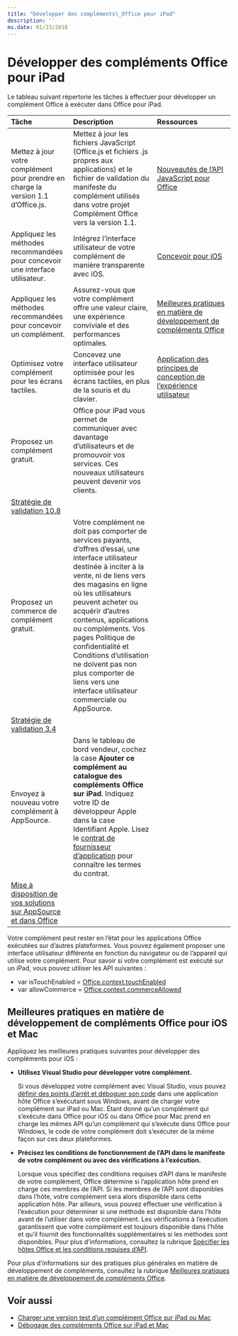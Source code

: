```yaml
---
title: "Développer des compléments\_Office pour iPad"
description: ''
ms.date: 01/23/2018
---
```



# <a name="develop-office-add-ins-for-the-ipad"></a>Développer des compléments Office pour iPad


Le tableau suivant répertorie les tâches à effectuer pour développer un complément Office à exécuter dans Office pour iPad.


|**Tâche**|**Description**|**Ressources**|
|:-----|:-----|:-----|
|Mettez à jour votre complément pour prendre en charge la version 1.1 d’Office.js.|Mettez à jour les fichiers JavaScript (Office.js et fichiers .js propres aux applications) et le fichier de validation du manifeste du complément utilisés dans votre projet Complément Office vers la version 1.1.|[Nouveautés de l’API JavaScript pour Office](https://dev.office.com/reference/add-ins/what's-changed-in-the-javascript-api-for-office)|
|Appliquez les méthodes recommandées pour concevoir une interface utilisateur.|Intégrez l’interface utilisateur de votre complément de manière transparente avec iOS.|[Concevoir pour iOS](https://developer.apple.com/library/ios/documentation/UserExperience/Conceptual/MobileHIG/)|
|Appliquez les méthodes recommandées pour concevoir un complément.|Assurez-vous que votre complément offre une valeur claire, une expérience conviviale et des performances optimales.|[Meilleures pratiques en matière de développement de compléments Office](../concepts/add-in-development-best-practices.md)|
|Optimisez votre complément pour les écrans tactiles.|Concevez une interface utilisateur optimisée pour les écrans tactiles, en plus de la souris et du clavier.|[Application des principes de conception de l’expérience utilisateur](../concepts/add-in-development-best-practices.md#apply-ux-design-principles)|
|Proposez un complément gratuit.|Office pour iPad vous permet de communiquer avec davantage d’utilisateurs et de promouvoir vos services. Ces nouveaux utilisateurs peuvent devenir vos clients.|
  [Stratégie de validation 10.8](https://docs.microsoft.com/fr-fr/office/dev/store/validation-policies#10-apps-and-add-ins-utilize-supported-capabilities)|
|Proposez un commerce de complément gratuit.|Votre complément ne doit pas comporter de services payants, d’offres d’essai, une interface utilisateur destinée à inciter à la vente, ni de liens vers des magasins en ligne où les utilisateurs peuvent acheter ou acquérir d’autres contenus, applications ou compléments. Vos pages Politique de confidentialité et Conditions d’utilisation ne doivent pas non plus comporter de liens vers une interface utilisateur commerciale ou AppSource.|
  [Stratégie de validation 3.4](https://docs.microsoft.com/fr-fr/office/dev/store/validation-policies#3-apps-and-add-ins-can-sell-additional-features-or-content-through-purchases-within-the-app-or-add-in)|
|Envoyez à nouveau votre complément à AppSource.|Dans le tableau de bord vendeur, cochez la case **Ajouter ce complément au catalogue des compléments Office sur iPad**. Indiquez votre ID de développeur Apple dans la case Identifiant Apple. Lisez le [contrat de fournisseur d’application](https://sellerdashboard.microsoft.com/Assets/Content/Agreements/en-US/Office_Store_Seller_Agreement_20120927.htm) pour connaître les termes du contrat.|
  [Mise à disposition de vos solutions sur AppSource et dans Office](https://docs.microsoft.com/fr-fr/office/dev/store/submit-to-the-office-store)|

Votre complément peut rester en l’état pour les applications Office exécutées sur d’autres plateformes. Vous pouvez également proposer une interface utilisateur différente en fonction du navigateur ou de l’appareil qui utilise votre complément. Pour savoir si votre complément est exécuté sur un iPad, vous pouvez utiliser les API suivantes :
- var isTouchEnabled = [Office.context.touchEnabled](https://dev.office.com/reference/add-ins/shared/office.context.touchenabled)
- var allowCommerce = [Office.context.commerceAllowed](https://dev.office.com/reference/add-ins/shared/office.context.commerceallowed)
    

## <a name="best-practices-for-developing-office-add-ins-for-ios-and-mac"></a>Meilleures pratiques en matière de développement de compléments Office pour iOS et Mac

Appliquez les meilleures pratiques suivantes pour développer des compléments pour iOS :


-  **Utilisez Visual Studio pour développer votre complément.**
    
    Si vous développez votre complément avec Visual Studio, vous pouvez [définir des points d’arrêt et déboguer son code](../develop/create-and-debug-office-add-ins-in-visual-studio.md) dans une application hôte Office s’exécutant sous Windows, avant de charger votre complément sur iPad ou Mac. Étant donné qu’un complément qui s’exécute dans Office pour iOS ou dans Office pour Mac prend en charge les mêmes API qu’un complément qui s’exécute dans Office pour Windows, le code de votre complément doit s’exécuter de la même façon sur ces deux plateformes.
    
-  **Précisez les conditions de fonctionnement de l’API dans le manifeste de votre complément ou avec des vérifications à l’exécution.**
    
    Lorsque vous spécifiez des conditions requises d’API dans le manifeste de votre complément, Office détermine si l’application hôte prend en charge ces membres de l’API. Si les membres de l’API sont disponibles dans l’hôte, votre complément sera alors disponible dans cette application hôte. Par ailleurs, vous pouvez effectuer une vérification à l’exécution pour déterminer si une méthode est disponible dans l’hôte avant de l’utiliser dans votre complément. Les vérifications à l’exécution garantissent que votre complément est toujours disponible dans l’hôte et qu’il fournit des fonctionnalités supplémentaires si les méthodes sont disponibles. Pour plus d’informations, consultez la rubrique [Spécifier les hôtes Office et les conditions requises d’API](specify-office-hosts-and-api-requirements.md).
    
Pour plus d’informations sur des pratiques plus générales en matière de développement de compléments, consultez la rubrique [Meilleures pratiques en matière de développement de compléments Office](../concepts/add-in-development-best-practices.md).


## <a name="see-also"></a>Voir aussi

- [Charger une version test d’un complément Office sur iPad ou Mac](../testing/sideload-an-office-add-in-on-ipad-and-mac.md)  
- [Débogage des compléments Office sur iPad et Mac](../testing/debug-office-add-ins-on-ipad-and-mac.md)
    
